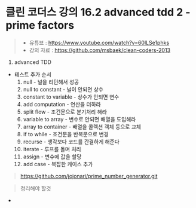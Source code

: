 클린 코더스 강의 16.2 advanced tdd 2 - prime factors
=============================

> * 유튜브 : https://www.youtube.com/watch?v=60lLSe1phks
> * 강의 자료 : https://github.com/msbaek/clean-coders-2013

1. advanced TDD
  * 테스트 추가 순서
    1. null - 널을 리턴해서 성공
    2. null to constant - 널이 안되면 상수
    3. constant to variable - 상수가 안되면 변수
    4. add computation - 연산을 더하라
    5. split flow - 조건문으로 분기처리 해라
    6. variable to array - 변수로 안되면 배열을 도입해라
    7. array to container - 배열을 콜렉션 객체 등으로 교체
    8. if to while - 조건문을 반복문으로 변경
    9. recurse - 생각보다 코드를 간결하게 해준다
    10. iterate - 루프를 돌며 처리
    11. assign - 변수에 값을 할당
    12. add case - 복잡한 케이스 추가

> https://github.com/jojonari/prime_number_generator.git

>정리해야 할것
  *
